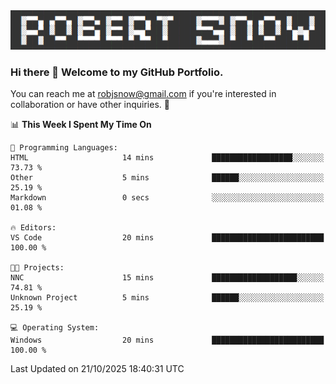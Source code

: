 <img alt="myname" src="assets/name.png" />

### Hi there 👋 Welcome to my GitHub Portfolio.
You can reach me at robjsnow@gmail.com if you're interested in collaboration or have other inquiries.  :briefcase:



<!--START_SECTION:waka-->
📊 **This Week I Spent My Time On** 

```text
💬 Programming Languages: 
HTML                     14 mins             ██████████████████░░░░░░░   73.73 % 
Other                    5 mins              ██████░░░░░░░░░░░░░░░░░░░   25.19 % 
Markdown                 0 secs              ░░░░░░░░░░░░░░░░░░░░░░░░░   01.08 % 

🔥 Editors: 
VS Code                  20 mins             █████████████████████████   100.00 % 

🐱‍💻 Projects: 
NNC                      15 mins             ███████████████████░░░░░░   74.81 % 
Unknown Project          5 mins              ██████░░░░░░░░░░░░░░░░░░░   25.19 % 

💻 Operating System: 
Windows                  20 mins             █████████████████████████   100.00 % 
```


 Last Updated on 21/10/2025 18:40:31 UTC
<!--END_SECTION:waka-->

<!--
**robjsnow/robjsnow** is a ✨ _special_ ✨ repository because its `README.md` (this file) appears on your GitHub profile.

Here are some ideas to get you started:

- 🔭 I’m currently working on ...
- 🌱 I’m currently learning ...
- 👯 I’m looking to collaborate on ...
- 🤔 I’m looking for help with ...
- 💬 Ask me about ...
- 📫 How to reach me: ...
- 😄 Pronouns: ...
- ⚡ Fun fact: ...
-->

